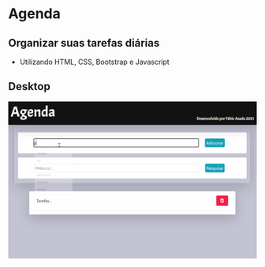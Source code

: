 # Agenda

## Organizar suas tarefas diárias

- Utilizando HTML, CSS, Bootstrap e Javascript

## Desktop

![Interface da Agenda para Desktop](https://github.com/FabioAsada/Agenda/blob/main/agenda.gif)
